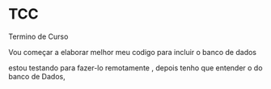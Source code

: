 # TCC
 Termino de Curso

 Vou começar a elaborar melhor meu codigo para incluir o banco de dados 

 estou testando para fazer-lo remotamente , depois tenho que entender o do banco de Dados, 
 

